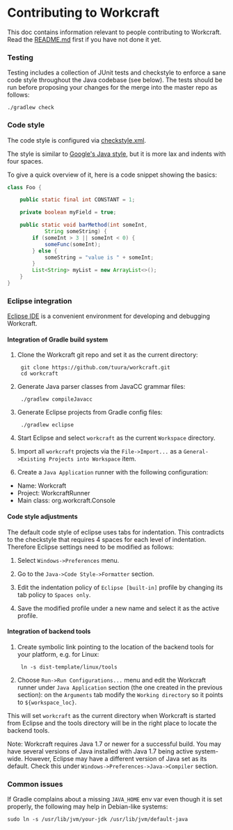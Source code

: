 # Contributing to Workcraft

This doc contains information relevant to people contributing to Workcraft.
Read the [README.md](README.md) first if you have not done it yet.

### Testing

Testing includes a collection of JUnit tests and checkstyle to enforce a sane
code style throughout the Java codebase (see below). The tests should be run
before proposing your changes for the merge into the master repo as follows:

    ./gradlew check

### Code style

The code style is configured via [checkstyle.xml](config/checkstyle/checkstyle.xml).

The style is similar to [Google's Java style](https://google.github.io/styleguide/javaguide.html),
but it is more lax and indents with four spaces.

To give a quick overview of it, here is a code snippet showing the
basics:

```java
class Foo {

    public static final int CONSTANT = 1;

    private boolean myField = true;

    public static void barMethod(int someInt,
            String someString) {
        if (someInt > 3 || someInt < 0) {
            someFunc(someInt);
        } else {
            someString = "value is " + someInt;
        }
        List<String> myList = new ArrayList<>();
    }
}
```

### Eclipse integration

[Eclipse IDE](https://www.eclipse.org/) is a convenient environment for
developing and debugging Workcraft.

#### Integration of Gradle build system

1. Clone the Workcraft git repo and set it as the current directory:

        git clone https://github.com/tuura/workcraft.git
        cd workcraft

2. Generate Java parser classes from JavaCC grammar files:

        ./gradlew compileJavacc

3. Generate Eclipse projects from Gradle config files:

        ./gradlew eclipse

4. Start Eclipse and select `workcraft` as the current `Workspace` directory.

5. Import all `workcraft` projects via the `File->Import...` as a
  `General->Existing Projects into Workspace` item.

6. Create a `Java Application` runner with the following configuration:

  * Name: Workcraft
  * Project: WorkcraftRunner
  * Main class: org.workcraft.Console

#### Code style adjustments

The default code style of eclipse uses tabs for indentation. This
contradicts to the checkstyle that requires 4 spaces for each level of
indentation. Therefore Eclipse settings need to be modified as follows:

1. Select `Windows->Preferences` menu.

2. Go to the `Java->Code Style->Formatter` section.

3. Edit the indentation policy of `Eclipse [built-in]` profile by
   changing its tab policy to `Spaces only`.

4. Save the modified profile under a new name and select it as the active
   profile.

#### Integration of backend tools

1. Create symbolic link pointing to the location of the backend tools for
   your platform, e.g. for Linux:

        ln -s dist-template/linux/tools

2. Choose `Run->Run Configurations...` menu and edit the Workcraft runner
  under `Java Application` section (the one created in the previous
  section): on the `Arguments` tab modify the `Working directory` so
  it points to `${workspace_loc}`.

This will set `workcraft` as the current directory when Workcraft is
started from Eclipse and the tools directory will be in the right place
to locate the backend tools.

Note: Workcraft requires Java 1.7 or newer for a successful build. You
may have several versions of Java installed with Java 1.7 being active
system-wide. However, Eclipse may have a different version of Java set
as its default. Check this under `Windows->Preferences->Java->Compiler`
section.

### Common issues

If Gradle complains about a missing `JAVA_HOME` env var even though it
is set properly, the following may help in Debian-like systems:

    sudo ln -s /usr/lib/jvm/your-jdk /usr/lib/jvm/default-java
